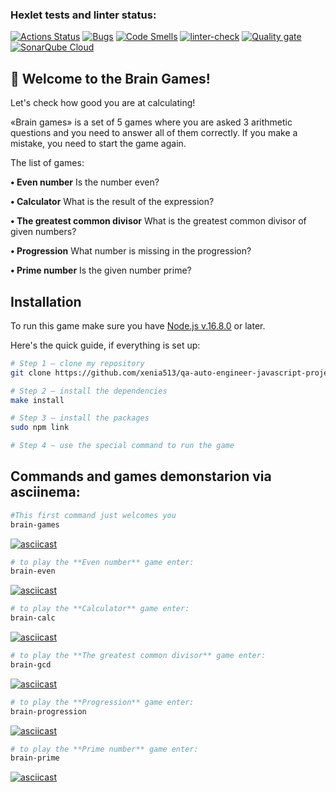 ### Hexlet tests and linter status:
[![Actions Status](https://github.com/xenia513/qa-auto-engineer-javascript-project-44/actions/workflows/hexlet-check.yml/badge.svg)](https://github.com/xenia513/qa-auto-engineer-javascript-project-44/actions)
[![Bugs](https://sonarcloud.io/api/project_badges/measure?project=xenia513_qa-auto-engineer-javascript-project-44&metric=bugs)](https://sonarcloud.io/summary/new_code?id=xenia513_qa-auto-engineer-javascript-project-44)
[![Code Smells](https://sonarcloud.io/api/project_badges/measure?project=xenia513_qa-auto-engineer-javascript-project-44&metric=code_smells)](https://sonarcloud.io/summary/new_code?id=xenia513_qa-auto-engineer-javascript-project-44)
[![linter-check](https://github.com/xenia513/qa-auto-engineer-javascript-project-44/actions/workflows/linter-check.yml/badge.svg)](https://github.com/M4XPRD/frontend-project-lvl1/actions/workflows/linter-check.yml)
[![Quality gate](https://sonarcloud.io/api/project_badges/quality_gate?project=xenia513_qa-auto-engineer-javascript-project-44)](https://sonarcloud.io/summary/new_code?id=xenia513_qa-auto-engineer-javascript-project-44)
[![SonarQube Cloud](https://sonarcloud.io/images/project_badges/sonarcloud-light.svg)](https://sonarcloud.io/summary/new_code?id=xenia513_qa-auto-engineer-javascript-project-44)

## 🧠 Welcome to the Brain Games!
Let's check how good you are at calculating!

«Brain games» is a set of 5 games where you are asked 3 arithmetic questions and you need to answer all of them correctly. If you make a mistake, you need to start the game again. 

The list of games:

**• Even number** Is the number even?

**• Calculator** What is the result of the expression?

**• The greatest common divisor** What is the greatest common divisor of given numbers?

**• Progression** What number is missing in the progression?

**• Prime number** Is the given number prime?

## Installation

To run this game make sure you have [Node.js v.16.8.0](https://nodejs.org/en/) or later.

Here's the quick guide, if everything is set up:

```sh
# Step 1 — clone my repository
git clone https://github.com/xenia513/qa-auto-engineer-javascript-project-44.git

# Step 2 — install the dependencies
make install

# Step 3 — install the packages
sudo npm link

# Step 4 — use the special command to run the game
```

## Commands and games demonstarion via asciinema:

```sh
#This first command just welcomes you
brain-games
```

[![asciicast](https://asciinema.org/a/uZoUAF8V5brl6OH6b1peGsxY6.svg)](https://asciinema.org/a/uZoUAF8V5brl6OH6b1peGsxY6)

```sh
# to play the **Even number** game enter:
brain-even
```

[![asciicast](https://asciinema.org/a/fwg0dioFzbwXYtlorYCrznsDe.svg)](https://asciinema.org/a/fwg0dioFzbwXYtlorYCrznsDe)

```sh
# to play the **Calculator** game enter:
brain-calc
```

[![asciicast](https://asciinema.org/a/WO97zK1MBSnTVoTkknSADfujw.svg)](https://asciinema.org/a/WO97zK1MBSnTVoTkknSADfujw)

```sh
# to play the **The greatest common divisor** game enter:
brain-gcd
```

[![asciicast](https://asciinema.org/a/43tuIAJt5y4pevz3GesXgCR1h.svg)](https://asciinema.org/a/43tuIAJt5y4pevz3GesXgCR1h)

```sh
# to play the **Progression** game enter:
brain-progression
```

[![asciicast](https://asciinema.org/a/Ara2MP76rM46DlKAbCOWg7ekT.svg)](https://asciinema.org/a/Ara2MP76rM46DlKAbCOWg7ekT)

```sh
# to play the **Prime number** game enter:
brain-prime
```

[![asciicast](https://asciinema.org/a/iUNwepsXd2gsdsJiVkqCAs6UO.svg)](https://asciinema.org/a/iUNwepsXd2gsdsJiVkqCAs6UO)